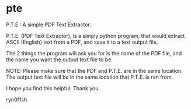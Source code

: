 # pte
P.T.E : A simple PDF Text Extractor.

P.T.E. (PDF Text Extractor), is a simply python program, that would extract ASCII (English) text from a PDF, and save it to a text output file.


The 2 things the program will ask you for is the name of the PDF file, and the name you want the output text file to be.


NOTE:
Please make sure that the PDF and P.T.E. are in the same location. The output text file will be in the same location that P.T.E. is ran from.


I hope you find this helpful.
Thank you.


ryn0f1sh
